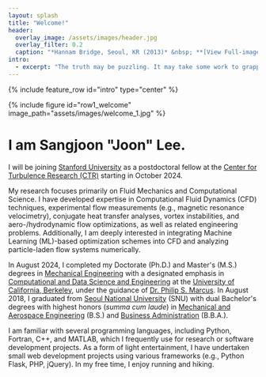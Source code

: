 ```yaml
---
layout: splash
title: "Welcome!"
header:
  overlay_image: /assets/images/header.jpg
  overlay_filter: 0.2
  caption: "*Hannam Bridge, Seoul, KR (2013)* &nbsp; **[View Full-image](https://sangjoonlee.info/assets/photographs/hannam_bridge_seoul_2013.jpg)**"
intro: 
  - excerpt: "The truth may be puzzling. It may take some work to grapple with. It may be counterintuitive. It may contradict deeply held prejudices. It may not be consonant with what we desperately want to be true. **But our preferences do not determine what's true.** &nbsp; <small>- *Carl Sagan*</small>"
---
```


{% include feature_row id="intro" type="center" %}

{% include figure id="row1_welcome" image_path="assets/images/welcome_1.jpg" %}

# I am Sangjoon "Joon" Lee.

I will be joining [Stanford University](https://www.stanford.edu/) as a postdoctoral fellow at the [Center for Turbulence Research (CTR)](https://ctr.stanford.edu/) starting in October 2024.

My research focuses primarily on Fluid Mechanics and Computational Science. I have developed expertise in Computational Fluid Dynamics (CFD) techniques, experimental flow measurements (e.g., magnetic resonance velocimetry), conjugate heat transfer analyses, vortex instabilities, and aero-/hydrodynamic flow optimizations, as well as related engineering problems. Additionally, I am deeply interested in integrating Machine Learning (ML)-based optimization schemes into CFD and analyzing particle-laden flow systems numerically.

In August 2024, I completed my Doctorate (Ph.D.) and Master's (M.S.) degrees in [Mechanical Engineering](https://me.berkeley.edu/) with a designated emphasis in [Computational and Data Science and Engineering](https://data.berkeley.edu/decdse/) at the [University of California, Berkeley](https://www.berkeley.edu/), under the guidance of [Dr. Philip S. Marcus](https://me.berkeley.edu/people/philip-s-marcus/). In August 2018, I graduated from [Seoul National University](https://useoul.edu/) (SNU) with dual Bachelor's degrees with highest honors (*summa cum laude*) in [Mechanical and Aerospace Engineering](http://me.snu.ac.kr/en) (B.S.) and [Business Administration](http://cba.snu.ac.kr/en) (B.B.A.).

<!-- I was a researcher in the [Energy and Environmental Flow Lab](http://eeflow.snu.ac.kr/) at SNU, directed by [Dr. Wontae Hwang](http://me.snu.ac.kr/node/141). Under the guidance of [Dr. Haecheon Choi](http://me.snu.ac.kr/node/116), I wrote my B.S. thesis, "Large eddy simulation of flow around a rotating small vertical axis wind turbine using an immersed boundary method." -->

I am familiar with several programming languages, including Python, Fortran, C++, and MATLAB, which I frequently use for research or software development projects. As a form of light entertainment, I have undertaken small web development projects using various frameworks (e.g., Python Flask, PHP, jQuery). In my free time, I enjoy running and hiking.
<style>
figure {
	margin-bottom: 0px;
}
</style>